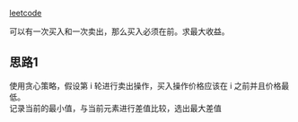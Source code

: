 [leetcode](https://leetcode.com/problems/best-time-to-buy-and-sell-stock/submissions/)
 

可以有一次买入和一次卖出，那么买入必须在前。求最大收益。


## 思路1
使用贪心策略，假设第 i 轮进行卖出操作，买入操作价格应该在 i 之前并且价格最低。  
记录当前的最小值，与当前元素进行差值比较，选出最大差值  

